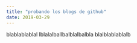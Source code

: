 ```yaml
---
title: "probando los blogs de github"
date: 2019-03-29
---
```

blablablablal lblalalballbalblalbalbla blalblablablalb
